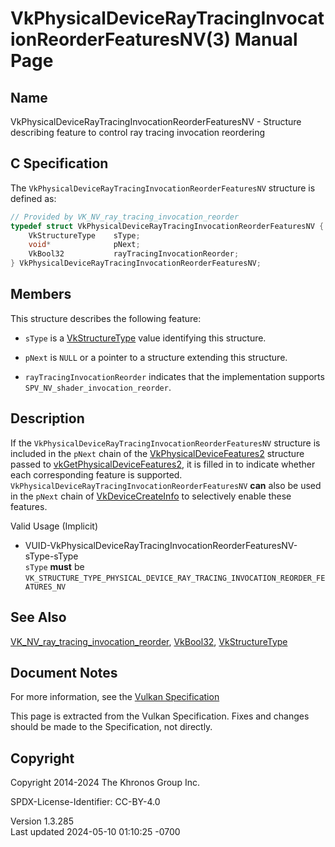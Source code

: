 # VkPhysicalDeviceRayTracingInvocationReorderFeaturesNV(3) Manual Page

## Name

VkPhysicalDeviceRayTracingInvocationReorderFeaturesNV - Structure
describing feature to control ray tracing invocation reordering



## <a href="#_c_specification" class="anchor"></a>C Specification

The `VkPhysicalDeviceRayTracingInvocationReorderFeaturesNV` structure is
defined as:

``` c
// Provided by VK_NV_ray_tracing_invocation_reorder
typedef struct VkPhysicalDeviceRayTracingInvocationReorderFeaturesNV {
    VkStructureType    sType;
    void*              pNext;
    VkBool32           rayTracingInvocationReorder;
} VkPhysicalDeviceRayTracingInvocationReorderFeaturesNV;
```

## <a href="#_members" class="anchor"></a>Members

This structure describes the following feature:

- `sType` is a [VkStructureType](https://registry.khronos.org/vulkan/specs/1.3-extensions/man/html/VkStructureType.html) value identifying
  this structure.

- `pNext` is `NULL` or a pointer to a structure extending this
  structure.

- <span id="features-rayTracingInvocationReorder"></span>
  `rayTracingInvocationReorder` indicates that the implementation
  supports `SPV_NV_shader_invocation_reorder`.

## <a href="#_description" class="anchor"></a>Description

If the `VkPhysicalDeviceRayTracingInvocationReorderFeaturesNV` structure
is included in the `pNext` chain of the
[VkPhysicalDeviceFeatures2](https://registry.khronos.org/vulkan/specs/1.3-extensions/man/html/VkPhysicalDeviceFeatures2.html) structure
passed to
[vkGetPhysicalDeviceFeatures2](https://registry.khronos.org/vulkan/specs/1.3-extensions/man/html/vkGetPhysicalDeviceFeatures2.html), it is
filled in to indicate whether each corresponding feature is supported.
`VkPhysicalDeviceRayTracingInvocationReorderFeaturesNV` **can** also be
used in the `pNext` chain of
[VkDeviceCreateInfo](https://registry.khronos.org/vulkan/specs/1.3-extensions/man/html/VkDeviceCreateInfo.html) to selectively enable
these features.

Valid Usage (Implicit)

- <a
  href="#VUID-VkPhysicalDeviceRayTracingInvocationReorderFeaturesNV-sType-sType"
  id="VUID-VkPhysicalDeviceRayTracingInvocationReorderFeaturesNV-sType-sType"></a>
  VUID-VkPhysicalDeviceRayTracingInvocationReorderFeaturesNV-sType-sType  
  `sType` **must** be
  `VK_STRUCTURE_TYPE_PHYSICAL_DEVICE_RAY_TRACING_INVOCATION_REORDER_FEATURES_NV`

## <a href="#_see_also" class="anchor"></a>See Also

[VK_NV_ray_tracing_invocation_reorder](https://registry.khronos.org/vulkan/specs/1.3-extensions/man/html/VK_NV_ray_tracing_invocation_reorder.html),
[VkBool32](https://registry.khronos.org/vulkan/specs/1.3-extensions/man/html/VkBool32.html), [VkStructureType](https://registry.khronos.org/vulkan/specs/1.3-extensions/man/html/VkStructureType.html)

## <a href="#_document_notes" class="anchor"></a>Document Notes

For more information, see the <a
href="https://registry.khronos.org/vulkan/specs/1.3-extensions/html/vkspec.html#VkPhysicalDeviceRayTracingInvocationReorderFeaturesNV"
target="_blank" rel="noopener">Vulkan Specification</a>

This page is extracted from the Vulkan Specification. Fixes and changes
should be made to the Specification, not directly.

## <a href="#_copyright" class="anchor"></a>Copyright

Copyright 2014-2024 The Khronos Group Inc.

SPDX-License-Identifier: CC-BY-4.0

Version 1.3.285  
Last updated 2024-05-10 01:10:25 -0700
